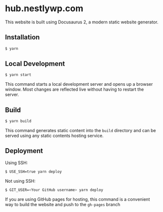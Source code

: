 # hub.nestlywp.com
This website is built using Docusaurus 2, a modern static website generator.
## Installation

```bash
$ yarn
```
## Local Development
```bash
$ yarn start
```
This command starts a local development server and opens up a browser window. Most changes are reflected live without having to restart the server.
## Build
```bash
$ yarn build
```
This command generates static content into the `build` directory and can be served using any static contents hosting service.
## Deployment
Using SSH:
```bash
$ USE_SSH=true yarn deploy
```
Not using SSH:
```bash
$ GIT_USER=<Your GitHub username> yarn deploy
```
If you are using GitHub pages for hosting, this command is a convenient way to build the website and push to the `gh-pages` branch
